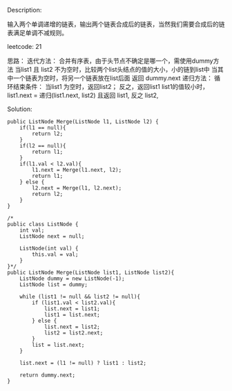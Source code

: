 Description:

输入两个单调递增的链表，输出两个链表合成后的链表，当然我们需要合成后的链表满足单调不减规则。

leetcode: 21

思路：
迭代方法：
    合并有序表，由于头节点不确定是哪一个，需使用dummy方法
    当list1 且 list2 不为空时，比较两个list头结点的值的大小，小的链到list中
    当其中一个链表为空时，将另一个链表放在list后面
    返回 dummy.next
递归方法： 
    循环结束条件： 当list1 为空时，返回list2； 反之，返回list1
    list1的值较小时，list1.next = 递归(list1.next, list2) 且返回 list1, 
    反之 list2,

Solution:

```
public ListNode Merge(ListNode l1, ListNode l2) {
    if(l1 == null){
        return l2;
    }
    if(l2 == null){
        return l1;
    }
    if(l1.val < l2.val){
        l1.next = Merge(l1.next, l2);
        return l1;
    } else {
        l2.next = Merge(l1, l2.next);
        return l2;
    }
}
```


``` 
/*
public class ListNode {
    int val;
    ListNode next = null;

    ListNode(int val) {
        this.val = val;
    }
}*/ 
public ListNode Merge(ListNode list1, ListNode list2){
    ListNode dummy = new ListNode(-1);
    ListNode list = dummy;

    while (list1 != null && list2 != null){
        if (list1.val < list2.val){
            list.next = list1;
            list1 = list.next;
        } else {
            list.next = list2;
            list2 = list2.next;
        }
        list = list.next;
    }

    list.next = (l1 != null) ? list1 : list2;

    return dummy.next;
}

```
